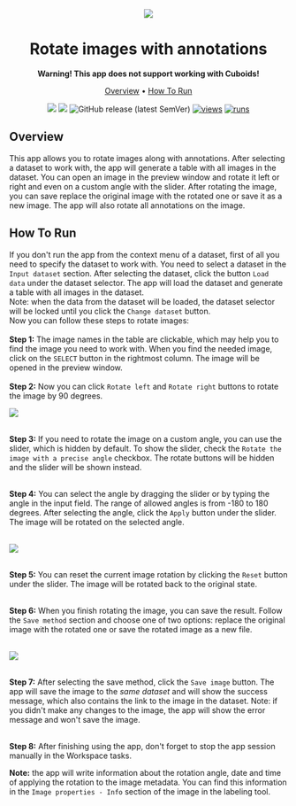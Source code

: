 <div align="center" markdown>
<img src="https://user-images.githubusercontent.com/115161827/225969759-5699c73c-fbac-4eb3-aa10-c66f9e375ca5.jpg"/>

# Rotate images with annotations

**Warning! This app does not support working with Cuboids!**

<p align="center">
  <a href="#Overview">Overview</a> •
  <a href="#How-To-Run">How To Run</a>
</p>

[![](https://img.shields.io/badge/supervisely-ecosystem-brightgreen)](https://ecosystem.supervise.ly/apps/supervisely-ecosystem/rotate-images)
[![](https://img.shields.io/badge/slack-chat-green.svg?logo=slack)](https://supervise.ly/slack)
![GitHub release (latest SemVer)](https://img.shields.io/github/v/release/supervisely-ecosystem/rotate-images)
[![views](https://app.supervise.ly/img/badges/views/supervisely-ecosystem/rotate-images)](https://supervise.ly)
[![runs](https://app.supervise.ly/img/badges/runs/supervisely-ecosystem/rotate-images)](https://supervise.ly)

</div>

## Overview
This app allows you to rotate images along with annotations. After selecting a dataset to work with, the app will generate a table with all images in the dataset. You can open an image in the preview window and rotate it left or right and even on a custom angle with the slider. After rotating the image, you can save replace the original image with the rotated one or save it as a new image. The app will also rotate all annotations on the image.

## How To Run

If you don't run the app from the context menu of a dataset, first of all you need to specify the dataset to work with. You need to select a dataset in the `Input dataset` section. After selecting the dataset, click the button `Load data` under the dataset selector. The app will load the dataset and generate a table with all images in the dataset.<br>
Note: when the data from the dataset will be loaded, the dataset selector will be locked until you click the `Change dataset` button.<br>
Now you can follow these steps to rotate images:<br>
<br>
**Step 1:** The image names in the table are clickable, which may help you to find the image you need to work with. When you find the needed image, click on the `SELECT` button in the rightmost column. The image will be opened in the preview window.<br><br>
**Step 2:** Now you can click `Rotate left` and `Rotate right` buttons to rotate the image by 90 degrees.

<img src="https://user-images.githubusercontent.com/115161827/225948144-395cab9c-9317-4721-8b09-bd859732f6c0.png"/> <br><br>

**Step 3:** If you need to rotate the image on a custom angle, you can use the slider, which is hidden by default. To show the slider, check the `Rotate the image with a precise angle` checkbox. The rotate buttons will be hidden and the slider will be shown instead.<br><br>

**Step 4:** You can select the angle by dragging the slider or by typing the angle in the input field. The range of allowed angles is from -180 to 180 degrees. After selecting the angle, click the `Apply` button under the slider. The image will be rotated on the selected angle.<br><br>

<img src="https://user-images.githubusercontent.com/115161827/225950116-57dc36db-0054-4106-8d6b-99000fb2ff5f.png"/> <br><br>

**Step 5:** You can reset the current image rotation by clicking the `Reset` button under the slider. The image will be rotated back to the original state.<br><br>

**Step 6:** When you finish rotating the image, you can save the result. Follow the `Save method` section and choose one of two options: replace the original image with the rotated one or save the rotated image as a new file.<br><br>

<img src="https://user-images.githubusercontent.com/115161827/225951045-440f86f7-b058-4172-be5d-eea94a2b6172.png"/> <br><br>

**Step 7:** After selecting the save method, click the `Save image` button. The app will save the image to the _same dataset_ and will show the success message, which also contains the link to the image in the dataset. Note: if you didn't make any changes to the image, the app will show the error message and won't save the image.<br><br>

**Step 8:** After finishing using the app, don't forget to stop the app session manually in the Workspace tasks.

**Note:** the app will write information about the rotation angle, date and time of applying the rotation to the image metadata. You can find this information in the `Image properties - Info` section of the image in the labeling tool.<br>
